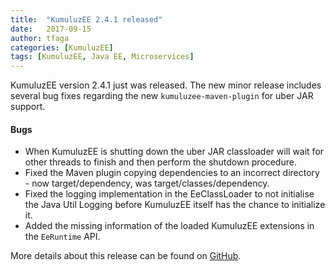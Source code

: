 ```yaml
---
title:  "KumuluzEE 2.4.1 released"
date:   2017-09-15
author: tfaga
categories: [KumuluzEE]
tags: [KumuluzEE, Java EE, Microservices]
---
```


KumuluzEE version 2.4.1 just was released. The new minor release includes several bug fixes regarding the new
`kumuluzee-maven-plugin` for uber JAR support.

<!--more-->

#### Bugs

- When KumuluzEE is shutting down the uber JAR classloader will wait for other threads to finish and then perform the shutdown procedure.
- Fixed the Maven plugin copying dependencies to an incorrect directory - now target/dependency, was target/classes/dependency.
- Fixed the logging implementation in the EeClassLoader to not initialise the Java Util Logging before KumuluzEE itself has the chance to initialize it.
- Added the missing information of the loaded KumuluzEE extensions in the `EeRuntime` API.

More details about this release can be found on [GitHub](https://github.com/kumuluz/kumuluzee/releases/tag/v2.4.1).